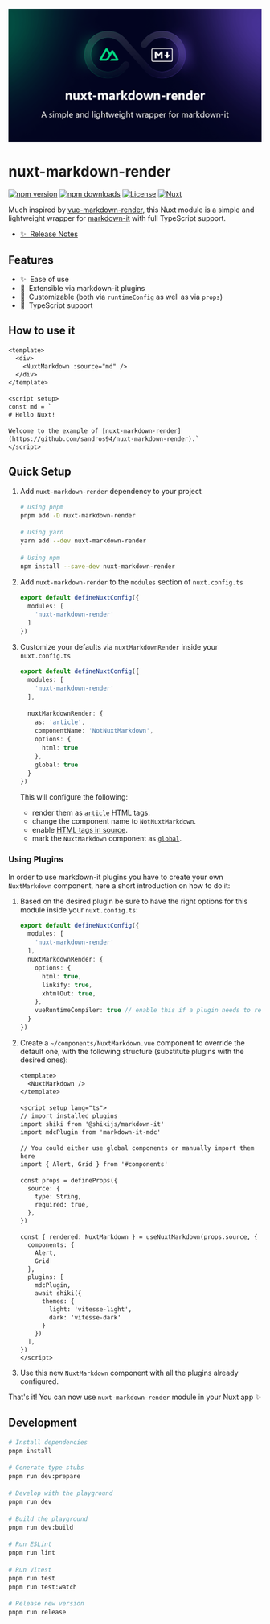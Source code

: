 ![nuxt-markdown-render](https://raw.githubusercontent.com/sandros94/nuxt-markdown-render/main/docs/public/nuxt-markdown-render_cover.png)

# nuxt-markdown-render

[![npm version][npm-version-src]][npm-version-href]
[![npm downloads][npm-downloads-src]][npm-downloads-href]
[![License][license-src]][license-href]
[![Nuxt][nuxt-src]][nuxt-href]

Much inspired by [vue-markdown-render](https://github.com/cloudacy/vue-markdown-render), this Nuxt module is a simple and lightweight wrapper for [markdown-it](https://markdown-it.github.io/) with full TypeScript support.

- [✨ &nbsp;Release Notes](/CHANGELOG.md)
<!-- TODO: following links -->
<!-- - [🏀 Online playground](https://stackblitz.com/github/sandros94/nuxt-markdown-render?file=playground%2Fapp.vue) -->
<!-- - [📖 &nbsp;Documentation](https://example.com) -->

## Features

<!-- Highlight some of the features your module provide here -->
- ✨ &nbsp;Ease of use
- 🧩 &nbsp;Extensible via markdown-it plugins
- 🎨 &nbsp;Customizable (both via `runtimeConfig` as well as via `props`)
- 📘 &nbsp;TypeScript support

## How to use it

```vue
<template>
  <div>
    <NuxtMarkdown :source="md" />
  </div>
</template>

<script setup>
const md = `
# Hello Nuxt!

Welcome to the example of [nuxt-markdown-render](https://github.com/sandros94/nuxt-markdown-render).`
</script>

```

## Quick Setup

1. Add `nuxt-markdown-render` dependency to your project
    ```bash
    # Using pnpm
    pnpm add -D nuxt-markdown-render
    
    # Using yarn
    yarn add --dev nuxt-markdown-render
    
    # Using npm
    npm install --save-dev nuxt-markdown-render
    ```

2. Add `nuxt-markdown-render` to the `modules` section of `nuxt.config.ts`
    ```ts
    export default defineNuxtConfig({
      modules: [
        'nuxt-markdown-render'
      ]
    })
    ```

3. Customize your defaults via `nuxtMarkdownRender` inside your `nuxt.config.ts`
    ```ts
    export default defineNuxtConfig({
      modules: [
        'nuxt-markdown-render'
      ],
    
      nuxtMarkdownRender: {
        as: 'article',
        componentName: 'NotNuxtMarkdown',
        options: {
          html: true
        },
        global: true
      }
    })
    ```
    This will configure the following:
    - render them as [`article`](https://developer.mozilla.org/en-US/docs/Web/HTML/Element/article) HTML tags.
    - change the component name to `NotNuxtMarkdown`.
    - enable [HTML tags in source](https://markdown-it.github.io/markdown-it/#MarkdownIt.new).
    - mark the `NuxtMarkdown` component as [`global`](https://nuxt.com/docs/guide/directory-structure/components#dynamic-components).

### Using Plugins

In order to use markdown-it plugins you have to create your own `NuxtMarkdown` component, here a short introduction on how to do it:

1. Based on the desired plugin be sure to have the right options for this module inside your `nuxt.config.ts`:
    ```ts
    export default defineNuxtConfig({
      modules: [
        'nuxt-markdown-render'
      ],
      nuxtMarkdownRender: {
        options: {
          html: true,
          linkify: true,
          xhtmlOut: true,
        },
        vueRuntimeCompiler: true // enable this if a plugin needs to render vue components
      }
    })
    ```

2. Create a `~/components/NuxtMarkdown.vue` component to override the default one, with the following structure (substitute plugins with the desired ones):
    ```vue
    <template>
      <NuxtMarkdown />
    </template>

    <script setup lang="ts">
    // import installed plugins
    import shiki from '@shikijs/markdown-it'
    import mdcPlugin from 'markdown-it-mdc'

    // You could either use global components or manually import them here
    import { Alert, Grid } from '#components'

    const props = defineProps({
      source: {
        type: String,
        required: true,
      },
    })

    const { rendered: NuxtMarkdown } = useNuxtMarkdown(props.source, {
      components: {
        Alert,
        Grid
      },
      plugins: [
        mdcPlugin,
        await shiki({
          themes: {
            light: 'vitesse-light',
            dark: 'vitesse-dark'
          }
        })
      ],
    })
    </script>
    ```

3. Use this new `NuxtMarkdown` component with all the plugins already configured.

That's it! You can now use `nuxt-markdown-render` module in your Nuxt app ✨

## Development

```bash
# Install dependencies
pnpm install

# Generate type stubs
pnpm run dev:prepare

# Develop with the playground
pnpm run dev

# Build the playground
pnpm run dev:build

# Run ESLint
pnpm run lint

# Run Vitest
pnpm run test
pnpm run test:watch

# Release new version
pnpm run release
```

<!-- Badges -->
[npm-version-src]: https://img.shields.io/npm/v/nuxt-markdown-render/latest.svg?style=flat&colorA=18181B&colorB=28CF8D
[npm-version-href]: https://npmjs.com/package/nuxt-markdown-render

[npm-downloads-src]: https://img.shields.io/npm/dm/nuxt-markdown-render.svg?style=flat&colorA=18181B&colorB=28CF8D
[npm-downloads-href]: https://npmjs.com/package/nuxt-markdown-render

[license-src]: https://img.shields.io/npm/l/nuxt-markdown-render.svg?style=flat&colorA=18181B&colorB=28CF8D
[license-href]: https://npmjs.com/package/nuxt-markdown-render

[nuxt-src]: https://img.shields.io/badge/Nuxt-18181B?logo=nuxt.js
[nuxt-href]: https://nuxt.com

